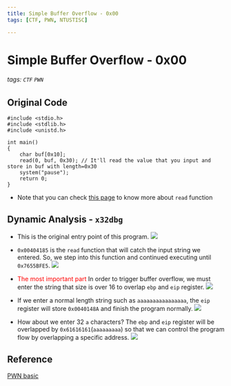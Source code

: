 ```yaml
---
title: Simple Buffer Overflow - 0x00
tags: [CTF, PWN, NTUSTISC]

---
```


# Simple Buffer Overflow - 0x00
###### tags: `CTF` `PWN`

## Original Code
```cpp!
#include <stdio.h>
#include <stdlib.h>
#include <unistd.h>

int main()
{
    char buf[0x10];
    read(0, buf, 0x30); // It'll read the value that you input and store in buf with length=0x30
    system("pause");
    return 0;
}
```

* Note that you can check [this page](https://www.dotcpp.com/course/460) to know more about `read` function


## Dynamic Analysis - `x32dbg`
* This is the original entry point of this program.
![](https://imgur.com/DWOL9Hy.png)

* `0x00404185` is the `read` function that will catch the input string we entered. So, we step into this function and continued executing until `0x7655BFE5`.
![](https://imgur.com/8rZnZvV.png)

* <font color="FF0000">The most important part</font>
In order to trigger buffer overflow, we must enter the string that size is over 16 to overlap `ebp` and `eip` register.
![](https://imgur.com/3t5cfcB.png)

* If we enter a normal length string such as `aaaaaaaaaaaaaaaa`, the `eip` register will store `0x0040148A` and finish the program normally.
![](https://imgur.com/RECKqeR.png)

* How about we enter 32 `a` characters?
The `ebp` and `eip` register will be overlapped by `0x61616161`(`aaaaaaaaa`) so that we can control the program flow by overlapping a specific address.
![](https://imgur.com/Kwly9MZ.png)

## Reference
[PWN basic](https://youtu.be/8zO47WDUdIk)
